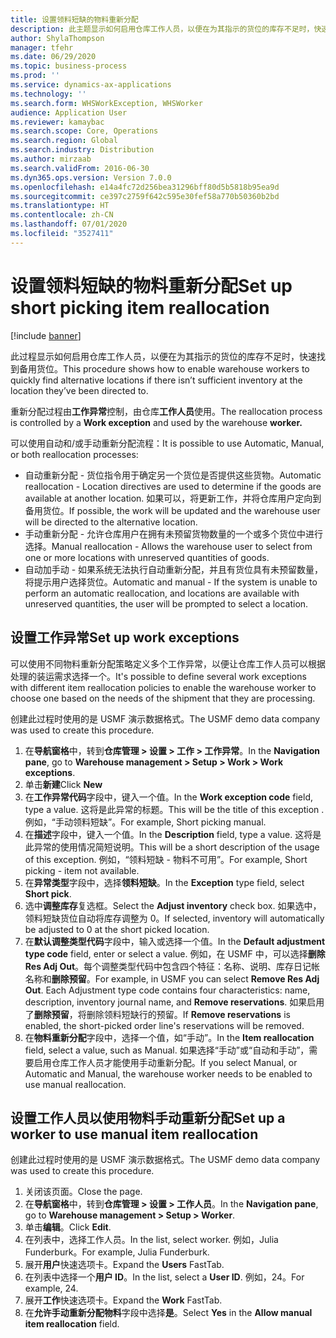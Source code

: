 ```yaml
---
title: 设置领料短缺的物料重新分配
description: 此主题显示如何启用仓库工作人员，以便在为其指示的货位的库存不足时，快速找到备用货位。
author: ShylaThompson
manager: tfehr
ms.date: 06/29/2020
ms.topic: business-process
ms.prod: ''
ms.service: dynamics-ax-applications
ms.technology: ''
ms.search.form: WHSWorkException, WHSWorker
audience: Application User
ms.reviewer: kamaybac
ms.search.scope: Core, Operations
ms.search.region: Global
ms.search.industry: Distribution
ms.author: mirzaab
ms.search.validFrom: 2016-06-30
ms.dyn365.ops.version: Version 7.0.0
ms.openlocfilehash: e14a4fc72d256bea31296bff80d5b5818b95ea9d
ms.sourcegitcommit: ce397c2759f642c595e30fef58a770b50360b2bd
ms.translationtype: HT
ms.contentlocale: zh-CN
ms.lasthandoff: 07/01/2020
ms.locfileid: "3527411"
---
```

# <a name="set-up-short-picking-item-reallocation"></a><span data-ttu-id="0c66e-103">设置领料短缺的物料重新分配</span><span class="sxs-lookup"><span data-stu-id="0c66e-103">Set up short picking item reallocation</span></span>

[!include [banner](../../includes/banner.md)]

<span data-ttu-id="0c66e-104">此过程显示如何启用仓库工作人员，以便在为其指示的货位的库存不足时，快速找到备用货位。</span><span class="sxs-lookup"><span data-stu-id="0c66e-104">This procedure shows how to enable warehouse workers to quickly find alternative locations if there isn’t sufficient inventory at the location they’ve been directed to.</span></span> 

<span data-ttu-id="0c66e-105">重新分配过程由**工作异常**控制，由仓库**工作人员**使用。</span><span class="sxs-lookup"><span data-stu-id="0c66e-105">The reallocation process is controlled by a **Work exception** and used by the warehouse **worker.**</span></span>

<span data-ttu-id="0c66e-106">可以使用自动和/或手动重新分配流程：</span><span class="sxs-lookup"><span data-stu-id="0c66e-106">It is possible to use Automatic, Manual, or both reallocation processes:</span></span>

- <span data-ttu-id="0c66e-107">自动重新分配 - 货位指令用于确定另一个货位是否提供这些货物。</span><span class="sxs-lookup"><span data-stu-id="0c66e-107">Automatic reallocation - Location directives are used to determine if the goods are available at another location.</span></span> <span data-ttu-id="0c66e-108">如果可以，将更新工作，并将仓库用户定向到备用货位。</span><span class="sxs-lookup"><span data-stu-id="0c66e-108">If possible, the work will be updated and the warehouse user will be directed to the alternative location.</span></span>
- <span data-ttu-id="0c66e-109">手动重新分配 - 允许仓库用户在拥有未预留货物数量的一个或多个货位中进行选择。</span><span class="sxs-lookup"><span data-stu-id="0c66e-109">Manual reallocation - Allows the warehouse user to select from one or more locations with unreserved quantities of goods.</span></span> 
- <span data-ttu-id="0c66e-110">自动加手动 - 如果系统无法执行自动重新分配，并且有货位具有未预留数量，将提示用户选择货位。</span><span class="sxs-lookup"><span data-stu-id="0c66e-110">Automatic and manual - If the system is unable to perform an automatic reallocation, and locations are available with unreserved quantities, the user will be prompted to select a location.</span></span>

## <a name="set-up-work-exceptions"></a><span data-ttu-id="0c66e-111">设置工作异常</span><span class="sxs-lookup"><span data-stu-id="0c66e-111">Set up work exceptions</span></span>
<span data-ttu-id="0c66e-112">可以使用不同物料重新分配策略定义多个工作异常，以便让仓库工作人员可以根据处理的装运需求选择一个。</span><span class="sxs-lookup"><span data-stu-id="0c66e-112">It's possible to define several work exceptions with different item reallocation policies to enable the warehouse worker to choose one based on the needs of the shipment that they are processing.</span></span>

<span data-ttu-id="0c66e-113">创建此过程时使用的是 USMF 演示数据格式。</span><span class="sxs-lookup"><span data-stu-id="0c66e-113">The USMF demo data company was used to create this procedure.</span></span>

1. <span data-ttu-id="0c66e-114">在**导航窗格**中，转到**仓库管理 > 设置 > 工作 > 工作异常**。</span><span class="sxs-lookup"><span data-stu-id="0c66e-114">In the **Navigation pane**, go to **Warehouse management > Setup > Work > Work exceptions**.</span></span>
2. <span data-ttu-id="0c66e-115">单击**新建**</span><span class="sxs-lookup"><span data-stu-id="0c66e-115">Click **New**</span></span> 
3. <span data-ttu-id="0c66e-116">在**工作异常代码**字段中，键入一个值。</span><span class="sxs-lookup"><span data-stu-id="0c66e-116">In the **Work exception code** field, type a value.</span></span> <span data-ttu-id="0c66e-117">这将是此异常的标题。</span><span class="sxs-lookup"><span data-stu-id="0c66e-117">This will be the title of this exception .</span></span> <span data-ttu-id="0c66e-118">例如，“手动领料短缺”。</span><span class="sxs-lookup"><span data-stu-id="0c66e-118">For example, Short picking manual.</span></span>
4. <span data-ttu-id="0c66e-119">在**描述**字段中，键入一个值。</span><span class="sxs-lookup"><span data-stu-id="0c66e-119">In the **Description** field, type a value.</span></span> <span data-ttu-id="0c66e-120">这将是此异常的使用情况简短说明。</span><span class="sxs-lookup"><span data-stu-id="0c66e-120">This will be a short description of the usage of this exception.</span></span> <span data-ttu-id="0c66e-121">例如，“领料短缺 - 物料不可用”。</span><span class="sxs-lookup"><span data-stu-id="0c66e-121">For example, Short picking - item not available.</span></span>
5. <span data-ttu-id="0c66e-122">在**异常类型**字段中，选择**领料短缺**。</span><span class="sxs-lookup"><span data-stu-id="0c66e-122">In the **Exception** type field, select **Short pick**.</span></span>
6. <span data-ttu-id="0c66e-123">选中**调整库存**复选框。</span><span class="sxs-lookup"><span data-stu-id="0c66e-123">Select the **Adjust inventory** check box.</span></span> <span data-ttu-id="0c66e-124">如果选中，领料短缺货位自动将库存调整为 0。</span><span class="sxs-lookup"><span data-stu-id="0c66e-124">If selected, inventory will automatically be adjusted to 0 at the short picked location.</span></span>
7. <span data-ttu-id="0c66e-125">在**默认调整类型代码**字段中，输入或选择一个值。</span><span class="sxs-lookup"><span data-stu-id="0c66e-125">In the **Default adjustment type code** field, enter or select a value.</span></span> <span data-ttu-id="0c66e-126">例如，在 USMF 中，可以选择**删除 Res Adj Out**。每个调整类型代码中包含四个特征：名称、说明、库存日记帐名称和**删除预留**。</span><span class="sxs-lookup"><span data-stu-id="0c66e-126">For example, in USMF you can select **Remove Res Adj Out**. Each Adjustment type code contains four characteristics: name, description, inventory journal name, and **Remove reservations**.</span></span> <span data-ttu-id="0c66e-127">如果启用了**删除预留**，将删除领料短缺行的预留。</span><span class="sxs-lookup"><span data-stu-id="0c66e-127">If **Remove reservations** is enabled, the short-picked order line's reservations will be removed.</span></span>  
8. <span data-ttu-id="0c66e-128">在**物料重新分配**字段中，选择一个值，如“手动”。</span><span class="sxs-lookup"><span data-stu-id="0c66e-128">In the **Item reallocation** field, select a value, such as Manual.</span></span> <span data-ttu-id="0c66e-129">如果选择“手动”或“自动和手动”，需要启用仓库工作人员才能使用手动重新分配。</span><span class="sxs-lookup"><span data-stu-id="0c66e-129">If you select Manual, or Automatic and Manual, the warehouse worker needs to be enabled to use manual reallocation.</span></span>

## <a name="set-up-a-worker-to-use-manual-item-reallocation"></a><span data-ttu-id="0c66e-130">设置工作人员以使用物料手动重新分配</span><span class="sxs-lookup"><span data-stu-id="0c66e-130">Set up a worker to use manual item reallocation</span></span>

<span data-ttu-id="0c66e-131">创建此过程时使用的是 USMF 演示数据格式。</span><span class="sxs-lookup"><span data-stu-id="0c66e-131">The USMF demo data company was used to create this procedure.</span></span>

1. <span data-ttu-id="0c66e-132">关闭该页面。</span><span class="sxs-lookup"><span data-stu-id="0c66e-132">Close the page.</span></span>
2. <span data-ttu-id="0c66e-133">在**导航窗格**中，转到**仓库管理 > 设置 > 工作人员**。</span><span class="sxs-lookup"><span data-stu-id="0c66e-133">In the **Navigation pane**, go to **Warehouse management > Setup > Worker**.</span></span>
3. <span data-ttu-id="0c66e-134">单击**编辑**。</span><span class="sxs-lookup"><span data-stu-id="0c66e-134">Click **Edit**.</span></span>
4. <span data-ttu-id="0c66e-135">在列表中，选择工作人员。</span><span class="sxs-lookup"><span data-stu-id="0c66e-135">In the list, select worker.</span></span> <span data-ttu-id="0c66e-136">例如，Julia Funderburk。</span><span class="sxs-lookup"><span data-stu-id="0c66e-136">For example, Julia Funderburk.</span></span>
5. <span data-ttu-id="0c66e-137">展开**用户**快速选项卡。</span><span class="sxs-lookup"><span data-stu-id="0c66e-137">Expand the **Users** FastTab.</span></span>
6. <span data-ttu-id="0c66e-138">在列表中选择一个**用户 ID**。</span><span class="sxs-lookup"><span data-stu-id="0c66e-138">In the list, select a **User ID**.</span></span> <span data-ttu-id="0c66e-139">例如，24。</span><span class="sxs-lookup"><span data-stu-id="0c66e-139">For example, 24.</span></span>
7. <span data-ttu-id="0c66e-140">展开**工作**快速选项卡。</span><span class="sxs-lookup"><span data-stu-id="0c66e-140">Expand the **Work** FastTab.</span></span>
8. <span data-ttu-id="0c66e-141">在**允许手动重新分配物料**字段中选择**是**。</span><span class="sxs-lookup"><span data-stu-id="0c66e-141">Select **Yes** in the **Allow manual item reallocation** field.</span></span>
